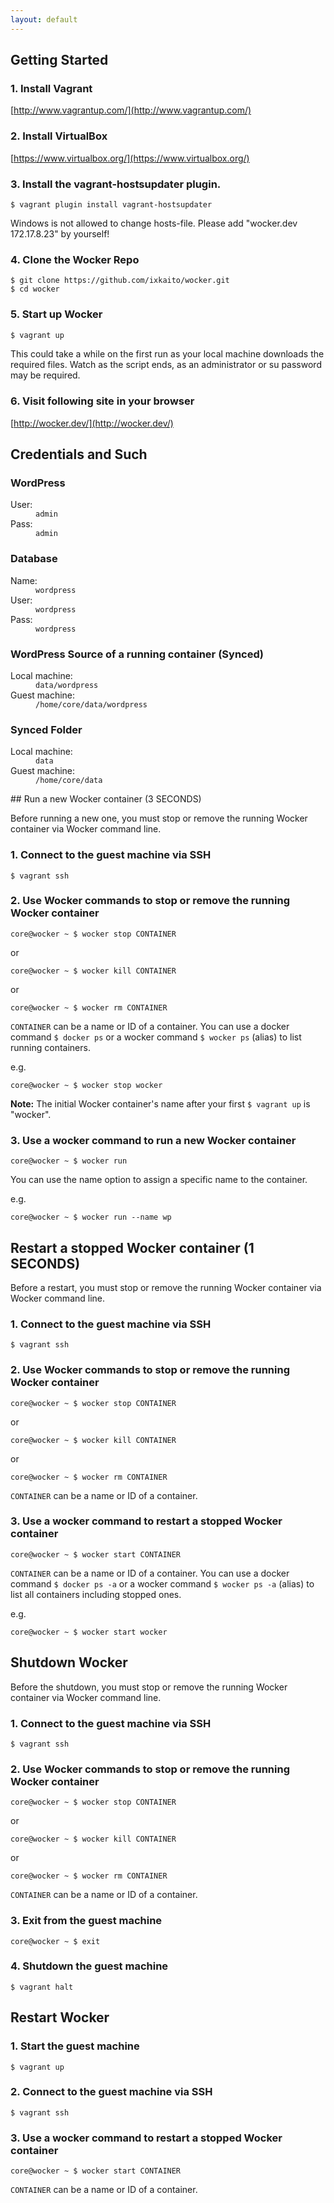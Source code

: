 ```yaml
---
layout: default
---
```


## Getting Started

### 1. Install Vagrant

[http://www.vagrantup.com/](http://www.vagrantup.com/)

### 2. Install VirtualBox

[https://www.virtualbox.org/](https://www.virtualbox.org/)

### 3. Install the vagrant-hostsupdater plugin.

```
$ vagrant plugin install vagrant-hostsupdater
```

Windows is not allowed to change hosts-file. Please add "wocker.dev 172.17.8.23" by yourself!

### 4. Clone the Wocker Repo

```
$ git clone https://github.com/ixkaito/wocker.git
$ cd wocker
```

### 5. Start up Wocker

```javascript
$ vagrant up
```
This could take a while on the first run as your local machine downloads the required files. Watch as the script ends, as an administrator or su password may be required.

### 6. Visit following site in your browser

[http://wocker.dev/](http://wocker.dev/)

## Credentials and Such

### WordPress

<dl class="dl_inline dl_10">
  <dt>User:</dt>
  <dd><code>admin</code></dd>

  <dt>Pass:</dt>
  <dd><code>admin</code></dd>
</dl>

### Database

<dl class="dl_inline dl_10">
  <dt>Name:</dt>
  <dd><code>wordpress</code></dd>

  <dt>User:</dt>
  <dd><code>wordpress</code></dd>

  <dt>Pass:</dt>
  <dd><code>wordpress</code></dd>
</dl>

### WordPress Source of a running container (Synced)

<dl class="dl_inline dl_20">
  <dt>Local machine:</dt>
  <dd><code>data/wordpress</code></dd>

  <dt>Guest machine:</dt>
  <dd><code>/home/core/data/wordpress</code></dd>
</dl>

### Synced Folder

<dl class="dl_inline dl_20">
  <dt>Local machine:</dt>
  <dd><code>data</code></dd>
  
  <dt>Guest machine:</dt>
  <dd><code>/home/core/data</code></dd>
</dl>
## Run a new Wocker container (3 SECONDS)

Before running a new one, you must stop or remove the running Wocker container via Wocker command line.

### 1. Connect to the guest machine via SSH

```
$ vagrant ssh
```

### 2. Use Wocker commands to stop or remove the running Wocker container

```
core@wocker ~ $ wocker stop CONTAINER
```

or

```
core@wocker ~ $ wocker kill CONTAINER
```

or

```
core@wocker ~ $ wocker rm CONTAINER
```

`CONTAINER` can be a name or ID of a container. You can use a docker command `$ docker ps` or a wocker command `$ wocker ps` (alias) to list running containers.

e.g.

```
core@wocker ~ $ wocker stop wocker
```

__Note:__ The initial Wocker container's name after your first `$ vagrant up` is "wocker".


### 3. Use a wocker command to run a new Wocker container

```
core@wocker ~ $ wocker run
```

You can use the name option to assign a specific name to the container.

e.g.

```
core@wocker ~ $ wocker run --name wp
```

## Restart a stopped Wocker container (1 SECONDS)

Before a restart, you must stop or remove the running Wocker container via Wocker command line.

### 1. Connect to the guest machine via SSH

```
$ vagrant ssh
```

### 2. Use Wocker commands to stop or remove the running Wocker container

```
core@wocker ~ $ wocker stop CONTAINER
```

or

```
core@wocker ~ $ wocker kill CONTAINER
```

or

```
core@wocker ~ $ wocker rm CONTAINER
```

`CONTAINER` can be a name or ID of a container.

### 3. Use a wocker command to restart a stopped Wocker container

```
core@wocker ~ $ wocker start CONTAINER
```

`CONTAINER` can be a name or ID of a container. You can use a docker command `$ docker ps -a` or a wocker command `$ wocker ps -a` (alias) to list all containers including stopped ones.

e.g.

```
core@wocker ~ $ wocker start wocker
```

## Shutdown Wocker

Before the shutdown, you must stop or remove the running Wocker container via Wocker command line.

### 1. Connect to the guest machine via SSH

```
$ vagrant ssh
```

### 2. Use Wocker commands to stop or remove the running Wocker container

```
core@wocker ~ $ wocker stop CONTAINER
```

or

```
core@wocker ~ $ wocker kill CONTAINER
```

or

```
core@wocker ~ $ wocker rm CONTAINER
```

`CONTAINER` can be a name or ID of a container.

### 3. Exit from the guest machine

```
core@wocker ~ $ exit
```

### 4. Shutdown the guest machine

```
$ vagrant halt
```

## Restart Wocker

### 1. Start the guest machine

```
$ vagrant up
```

### 2. Connect to the guest machine via SSH

```
$ vagrant ssh
```

### 3. Use a wocker command to restart a stopped Wocker container

```
core@wocker ~ $ wocker start CONTAINER
```

`CONTAINER` can be a name or ID of a container.
